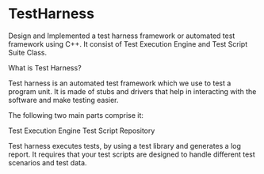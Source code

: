 # TestHarness
 Design and Implemented a test harness framework or automated test framework using C++. It consist of Test Execution Engine and Test
 Script Suite Class.
 
 What is Test Harness?
 
 Test harness is an automated test framework which we use to test a program unit. It is made of stubs and drivers that help in interacting
 with the software and make testing easier.

The following two main parts comprise it:

Test Execution Engine
Test Script Repository

Test harness executes tests, by using a test library and generates a log report. It requires that your test scripts are designed to handle
different test scenarios and test data.


 
